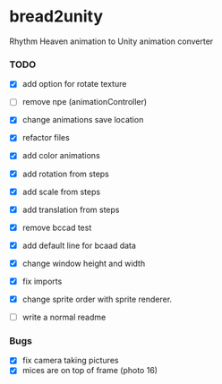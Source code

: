 # bread2unity
Rhythm Heaven animation to Unity animation converter


### TODO

- [X] add option for rotate texture

- [ ] remove npe (animationController)

- [x] change animations save location

- [x] refactor files

- [X] add color animations
- [X] add rotation from steps
- [X] add scale from steps
- [x] add translation from steps

- [X] remove bccad test
- [X] add default line for bcaad data
- [X] change window height and width
- [x] fix imports
- [X] change sprite order with sprite renderer.

- [ ] write a normal readme

### Bugs
- [X] fix camera taking pictures
- [X] mices are on top of frame (photo 16)